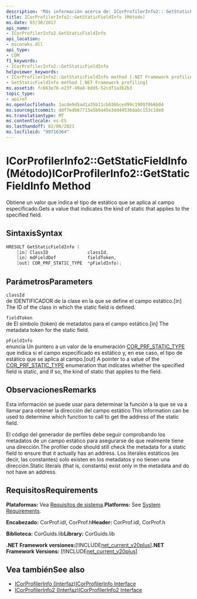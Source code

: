 ```yaml
---
description: 'Más información acerca de: ICorProfilerInfo2:: GetStaticFieldInfo ((método)'
title: ICorProfilerInfo2::GetStaticFieldInfo (Método)
ms.date: 03/30/2017
api_name:
- ICorProfilerInfo2.GetStaticFieldInfo
api_location:
- mscorwks.dll
api_type:
- COM
f1_keywords:
- ICorProfilerInfo2::GetStaticFieldInfo
helpviewer_keywords:
- ICorProfilerInfo2::GetStaticFieldInfo method [.NET Framework profiling]
- GetStaticFieldInfo method [.NET Framework profiling]
ms.assetid: fc663e76-e23f-49a8-bdd5-52cdf1a3b2b3
topic_type:
- apiref
ms.openlocfilehash: 1acde9d5ad1a35b11cb036bced99c1909f0b6b04
ms.sourcegitcommit: ddf7edb67715a5b9a45e3dd44536dabc153c1de0
ms.translationtype: MT
ms.contentlocale: es-ES
ms.lasthandoff: 02/06/2021
ms.locfileid: "99716364"
---
```

# <a name="icorprofilerinfo2getstaticfieldinfo-method"></a><span data-ttu-id="ded38-103">ICorProfilerInfo2::GetStaticFieldInfo (Método)</span><span class="sxs-lookup"><span data-stu-id="ded38-103">ICorProfilerInfo2::GetStaticFieldInfo Method</span></span>

<span data-ttu-id="ded38-104">Obtiene un valor que indica el tipo de estático que se aplica al campo especificado.</span><span class="sxs-lookup"><span data-stu-id="ded38-104">Gets a value that indicates the kind of static that applies to the specified field.</span></span>  
  
## <a name="syntax"></a><span data-ttu-id="ded38-105">Sintaxis</span><span class="sxs-lookup"><span data-stu-id="ded38-105">Syntax</span></span>  
  
```cpp  
HRESULT GetStaticFieldInfo (  
    [in] ClassID               classId,  
    [in] mdFieldDef            fieldToken,  
    [out] COR_PRF_STATIC_TYPE  *pFieldInfo);  
```  
  
## <a name="parameters"></a><span data-ttu-id="ded38-106">Parámetros</span><span class="sxs-lookup"><span data-stu-id="ded38-106">Parameters</span></span>  

 `classId`  
 <span data-ttu-id="ded38-107">de IDENTIFICADOR de la clase en la que se define el campo estático.</span><span class="sxs-lookup"><span data-stu-id="ded38-107">[in] The ID of the class in which the static field is defined.</span></span>  
  
 `fieldToken`  
 <span data-ttu-id="ded38-108">de El símbolo (token) de metadatos para el campo estático.</span><span class="sxs-lookup"><span data-stu-id="ded38-108">[in] The metadata token for the static field.</span></span>  
  
 `pFieldInfo`  
 <span data-ttu-id="ded38-109">enuncia Un puntero a un valor de la enumeración [COR_PRF_STATIC_TYPE](cor-prf-static-type-enumeration.md) que indica si el campo especificado es estático y, en ese caso, el tipo de estático que se aplica al campo.</span><span class="sxs-lookup"><span data-stu-id="ded38-109">[out] A pointer to a value of the [COR_PRF_STATIC_TYPE](cor-prf-static-type-enumeration.md) enumeration that indicates whether the specified field is static, and if so, the kind of static that applies to the field.</span></span>  
  
## <a name="remarks"></a><span data-ttu-id="ded38-110">Observaciones</span><span class="sxs-lookup"><span data-stu-id="ded38-110">Remarks</span></span>  

 <span data-ttu-id="ded38-111">Esta información se puede usar para determinar la función a la que se va a llamar para obtener la dirección del campo estático.</span><span class="sxs-lookup"><span data-stu-id="ded38-111">This information can be used to determine which function to call to get the address of the static field.</span></span>  
  
 <span data-ttu-id="ded38-112">El código del generador de perfiles debe seguir comprobando los metadatos de un campo estático para asegurarse de que realmente tiene una dirección.</span><span class="sxs-lookup"><span data-stu-id="ded38-112">The profiler code should still check the metadata for a static field to ensure that it actually has an address.</span></span> <span data-ttu-id="ded38-113">Los literales estáticos (es decir, las constantes) solo existen en los metadatos y no tienen una dirección.</span><span class="sxs-lookup"><span data-stu-id="ded38-113">Static literals (that is, constants) exist only in the metadata and do not have an address.</span></span>  
  
## <a name="requirements"></a><span data-ttu-id="ded38-114">Requisitos</span><span class="sxs-lookup"><span data-stu-id="ded38-114">Requirements</span></span>  

 <span data-ttu-id="ded38-115">**Plataformas:** Vea [Requisitos de sistema](../../get-started/system-requirements.md).</span><span class="sxs-lookup"><span data-stu-id="ded38-115">**Platforms:** See [System Requirements](../../get-started/system-requirements.md).</span></span>  
  
 <span data-ttu-id="ded38-116">**Encabezado:** CorProf.idl, CorProf.h</span><span class="sxs-lookup"><span data-stu-id="ded38-116">**Header:** CorProf.idl, CorProf.h</span></span>  
  
 <span data-ttu-id="ded38-117">**Biblioteca:** CorGuids.lib</span><span class="sxs-lookup"><span data-stu-id="ded38-117">**Library:** CorGuids.lib</span></span>  
  
 <span data-ttu-id="ded38-118">**.NET Framework versiones:**[!INCLUDE[net_current_v20plus](../../../../includes/net-current-v20plus-md.md)]</span><span class="sxs-lookup"><span data-stu-id="ded38-118">**.NET Framework Versions:** [!INCLUDE[net_current_v20plus](../../../../includes/net-current-v20plus-md.md)]</span></span>  
  
## <a name="see-also"></a><span data-ttu-id="ded38-119">Vea también</span><span class="sxs-lookup"><span data-stu-id="ded38-119">See also</span></span>

- [<span data-ttu-id="ded38-120">ICorProfilerInfo (Interfaz)</span><span class="sxs-lookup"><span data-stu-id="ded38-120">ICorProfilerInfo Interface</span></span>](icorprofilerinfo-interface.md)
- [<span data-ttu-id="ded38-121">ICorProfilerInfo2 (Interfaz)</span><span class="sxs-lookup"><span data-stu-id="ded38-121">ICorProfilerInfo2 Interface</span></span>](icorprofilerinfo2-interface.md)
